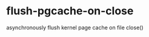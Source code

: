 flush-pgcache-on-close
======================

asynchronously flush kernel page cache on file close()
